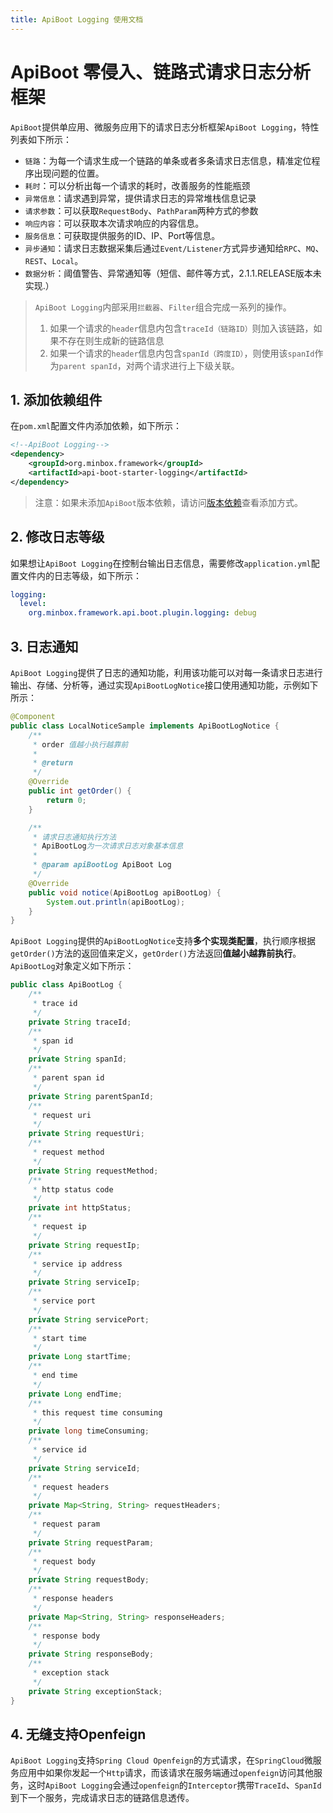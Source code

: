 ```yaml
---
title: ApiBoot Logging 使用文档
---
```

# ApiBoot 零侵入、链路式请求日志分析框架

`ApiBoot`提供单应用、微服务应用下的请求日志分析框架`ApiBoot Logging`，特性列表如下所示：
- `链路`：为每一个请求生成一个链路的单条或者多条请求日志信息，精准定位程序出现问题的位置。
- `耗时`：可以分析出每一个请求的耗时，改善服务的性能瓶颈
- `异常信息`：请求遇到异常，提供请求日志的异常堆栈信息记录
- `请求参数`：可以获取`RequestBody`、`PathParam`两种方式的参数
- `响应内容`：可以获取本次请求响应的内容信息。
- `服务信息`：可获取提供服务的ID、IP、Port等信息。
- `异步通知`：请求日志数据采集后通过`Event/Listener`方式异步通知给`RPC`、`MQ`、`REST`、`Local`。
- `数据分析`：阈值警告、异常通知等（短信、邮件等方式，2.1.1.RELEASE版本未实现.）

> `ApiBoot Logging`内部采用`拦截器`、`Filter`组合完成一系列的操作。
> 1. 如果一个请求的`header`信息内包含`traceId（链路ID）`则加入该链路，如果不存在则生成新的链路信息
> 2. 如果一个请求的`header`信息内包含`spanId（跨度ID）`，则使用该`spanId`作为`parent spanId`，对两个请求进行上下级关联。

## 1. 添加依赖组件
在`pom.xml`配置文件内添加依赖，如下所示：
```xml
<!--ApiBoot Logging-->
<dependency>
    <groupId>org.minbox.framework</groupId>
    <artifactId>api-boot-starter-logging</artifactId>
</dependency>
```

> 注意：如果未添加`ApiBoot`版本依赖，请访问[版本依赖](/zh-cn/docs/version-rely.html)查看添加方式。

## 2. 修改日志等级

如果想让`ApiBoot Logging`在控制台输出日志信息，需要修改`application.yml`配置文件内的日志等级，如下所示：
```yaml
logging:
  level:
    org.minbox.framework.api.boot.plugin.logging: debug
```

## 3. 日志通知
`ApiBoot Logging`提供了日志的通知功能，利用该功能可以对每一条请求日志进行输出、存储、分析等，通过实现`ApiBootLogNotice`接口使用通知功能，示例如下所示：
```java
@Component
public class LocalNoticeSample implements ApiBootLogNotice {
    /**
     * order 值越小执行越靠前
     *
     * @return
     */
    @Override
    public int getOrder() {
        return 0;
    }

    /**
     * 请求日志通知执行方法
     * ApiBootLog为一次请求日志对象基本信息
     *
     * @param apiBootLog ApiBoot Log
     */
    @Override
    public void notice(ApiBootLog apiBootLog) {
        System.out.println(apiBootLog);
    }
}
```
`ApiBoot Logging`提供的`ApiBootLogNotice`支持**多个实现类配置**，执行顺序根据`getOrder()`方法的返回值来定义，`getOrder()`方法返回**值越小越靠前执行**。
`ApiBootLog`对象定义如下所示：
```java
public class ApiBootLog {
    /**
     * trace id
     */
    private String traceId;
    /**
     * span id
     */
    private String spanId;
    /**
     * parent span id
     */
    private String parentSpanId;
    /**
     * request uri
     */
    private String requestUri;
    /**
     * request method
     */
    private String requestMethod;
    /**
     * http status code
     */
    private int httpStatus;
    /**
     * request ip
     */
    private String requestIp;
    /**
     * service ip address
     */
    private String serviceIp;
    /**
     * service port
     */
    private String servicePort;
    /**
     * start time
     */
    private Long startTime;
    /**
     * end time
     */
    private Long endTime;
    /**
     * this request time consuming
     */
    private long timeConsuming;
    /**
     * service id
     */
    private String serviceId;
    /**
     * request headers
     */
    private Map<String, String> requestHeaders;
    /**
     * request param
     */
    private String requestParam;
    /**
     * request body
     */
    private String requestBody;
    /**
     * response headers
     */
    private Map<String, String> responseHeaders;
    /**
     * response body
     */
    private String responseBody;
    /**
     * exception stack
     */
    private String exceptionStack;
}
```

## 4. 无缝支持Openfeign
`ApiBoot Logging`支持`Spring Cloud Openfeign`的方式请求，在`SpringCloud`微服务应用中如果你发起一个`Http`请求，而该请求在服务端通过`openfeign`访问其他服务，这时`ApiBoot Logging`会通过`openfeign`的`Interceptor`携带`TraceId`、`SpanId`到下一个服务，完成请求日志的链路信息透传。